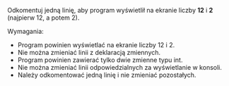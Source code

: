 Odkomentuj jedną linię, aby program wyświetlił na ekranie liczby **12** i **2**
(najpierw 12, a potem 2).

Wymagania:
- Program powinien wyświetlać na ekranie liczby 12 i 2.
- Nie można zmieniać linii z deklaracją zmiennych.
- Program powinien zawierać tylko dwie zmienne typu int.
- Nie można zmieniać linii odpowiedzialnych za wyświetlanie w konsoli.
- Należy odkomentować jedną linię i nie zmieniać pozostałych.


